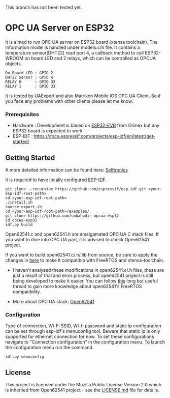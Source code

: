 
This branch has not been tested yet.


# OPC UA Server on ESP32

It is aimed to run OPC UA server on ESP32 board (xtensa toolchain). The information model is handled under models.c/h file. It contains a temperature sensor(DHT22) read port 4, a callback method to call ESP32-WROOM on board LED and 2 relays, which can be controlled as OPCUA objects.

    On Board LED : GPIO 2
    DHT22 Sensor : GPIO 4
    RELAY 0      : GPIO 32
    RELAY 1      : GPIO 33

It is tested by UAExpert and also Matrikon Mobile IOS OPC UA Client. So if you face any problems with other clients please let me know.

### Prerequisites

- Hardware : Development is based on [ESP32-EVB](https://www.olimex.com/Products/IoT/ESP32/ESP32-EVB/open-source-hardware) from Olimex but any ESP32 board is expected to work.
- ESP-IDF : https://docs.espressif.com/projects/esp-idf/en/latest/get-started/

## Getting Started
A more detailed information can be found here: [Selftronics](https://selftronics.com/2020/06/23/cheapest-embedded-opc-ua-server/)

It is required to have locally configured [ESP-IDF](https://github.com/espressif/esp-idf).

    git clone --recursive https://github.com/espressif/esp-idf.git <your-esp-idf-root-path>
    cd <your-esp-idf-root-path>
    ./install.sh
    source export.sh
    cd <your-esp-idf-root-path>/examples/
    git clone https://github.com/cmbahadir opcua-esp32
    cd opcua-esp32
    idf.py build
    
Open62541.c and open62541.h are amalgamated OPC UA C stack files. If you want to dive into OPC UA part, it is advised to check Open62541 project.

If you want to build open62541.c/.h/.lib from source, be sure to apply the changes in [here](https://github.com/cmbahadir/opcua-esp32/blob/master/components/open62541lib/README.md) to make it compatible with FreeRTOS and xtensa-toolchain.

- I haven't analyzed these modifications in open62541.c/.h  files, these are just a result of trial and error process, but open62541 project is still being developed to make it easier. You can follow [this](https://github.com/open62541/open62541/pull/2511#issuecomment-732238526) long but useful thread to gain more knowledge about open62541's FreeRTOS compatibility.

- More about OPC UA stack: [Open62541](https://github.com/open62541/open62541)

### Configuration
Type of connection, Wi-Fi SSID, Wi-fi password and static ip configuration can be set through esp-idf's menuconfig tool. Beware that static ip is only supported for ethernet connection for now. To set these configurations navigate to "Connection configuration" in the configuration menu. To launch the configuration menu run the command.

    idf.py menuconfig
    
## License

This project is licensed under the Mozilla Public License Version 2.0 which is inherited from Open62541 project - see the [LICENSE.md](LICENSE.md) file for details.

